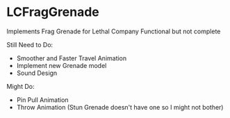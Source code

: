 # LCFragGrenade
 Implements Frag Grenade for Lethal Company
 Functional but not complete

Still Need to Do:
- Smoother and Faster Travel Animation
- Implement new Grenade model
- Sound Design

Might Do:
- Pin Pull Animation
- Throw Animation (Stun Grenade doesn't have one so I might not bother)
